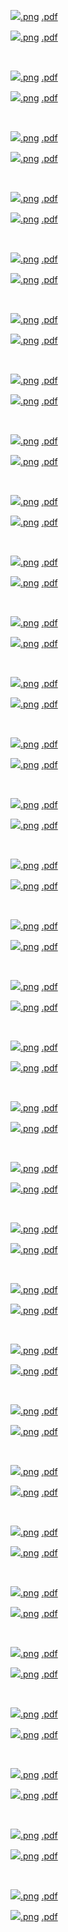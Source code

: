 



<p class="half_page_width"><img src=figures/pdfscalespecs0_basespecs0_pdfnormalize0_plot_pdfs_bars.png><a href=figures/pdfscalespecs0_basespecs0_pdfnormalize0_plot_pdfs_bars.png>.png</a> <a href=figures/pdfscalespecs0_basespecs0_pdfnormalize0_plot_pdfs_bars.pdf>.pdf</a></p>


<p class="half_page_width"><img src=figures/pdfscalespecs0_basespecs0_pdfnormalize0_plot_pdfs_baru.png><a href=figures/pdfscalespecs0_basespecs0_pdfnormalize0_plot_pdfs_baru.png>.png</a> <a href=figures/pdfscalespecs0_basespecs0_pdfnormalize0_plot_pdfs_baru.pdf>.pdf</a></p>
<br style="clear: both"/>

<p class="half_page_width"><img src=figures/pdfscalespecs0_basespecs0_pdfnormalize0_plot_pdfs_bard.png><a href=figures/pdfscalespecs0_basespecs0_pdfnormalize0_plot_pdfs_bard.png>.png</a> <a href=figures/pdfscalespecs0_basespecs0_pdfnormalize0_plot_pdfs_bard.pdf>.pdf</a></p>


<p class="half_page_width"><img src=figures/pdfscalespecs0_basespecs0_pdfnormalize0_plot_pdfs_g.png><a href=figures/pdfscalespecs0_basespecs0_pdfnormalize0_plot_pdfs_g.png>.png</a> <a href=figures/pdfscalespecs0_basespecs0_pdfnormalize0_plot_pdfs_g.pdf>.pdf</a></p>
<br style="clear: both"/>

<p class="half_page_width"><img src=figures/pdfscalespecs0_basespecs0_pdfnormalize0_plot_pdfs_d.png><a href=figures/pdfscalespecs0_basespecs0_pdfnormalize0_plot_pdfs_d.png>.png</a> <a href=figures/pdfscalespecs0_basespecs0_pdfnormalize0_plot_pdfs_d.pdf>.pdf</a></p>


<p class="half_page_width"><img src=figures/pdfscalespecs0_basespecs0_pdfnormalize0_plot_pdfs_u.png><a href=figures/pdfscalespecs0_basespecs0_pdfnormalize0_plot_pdfs_u.png>.png</a> <a href=figures/pdfscalespecs0_basespecs0_pdfnormalize0_plot_pdfs_u.pdf>.pdf</a></p>
<br style="clear: both"/>

<p class="half_page_width"><img src=figures/pdfscalespecs0_basespecs0_pdfnormalize0_plot_pdfs_s.png><a href=figures/pdfscalespecs0_basespecs0_pdfnormalize0_plot_pdfs_s.png>.png</a> <a href=figures/pdfscalespecs0_basespecs0_pdfnormalize0_plot_pdfs_s.pdf>.pdf</a></p>


<p class="half_page_width"><img src=figures/pdfscalespecs0_basespecs0_pdfnormalize0_plot_pdfs_c.png><a href=figures/pdfscalespecs0_basespecs0_pdfnormalize0_plot_pdfs_c.png>.png</a> <a href=figures/pdfscalespecs0_basespecs0_pdfnormalize0_plot_pdfs_c.pdf>.pdf</a></p>
<br style="clear: both"/>


<p class="half_page_width"><img src=figures/pdfscalespecs0_basespecs0_plot_pdfs_bars.png><a href=figures/pdfscalespecs0_basespecs0_plot_pdfs_bars.png>.png</a> <a href=figures/pdfscalespecs0_basespecs0_plot_pdfs_bars.pdf>.pdf</a></p>


<p class="half_page_width"><img src=figures/pdfscalespecs0_basespecs0_plot_pdfs_baru.png><a href=figures/pdfscalespecs0_basespecs0_plot_pdfs_baru.png>.png</a> <a href=figures/pdfscalespecs0_basespecs0_plot_pdfs_baru.pdf>.pdf</a></p>
<br style="clear: both"/>

<p class="half_page_width"><img src=figures/pdfscalespecs0_basespecs0_plot_pdfs_bard.png><a href=figures/pdfscalespecs0_basespecs0_plot_pdfs_bard.png>.png</a> <a href=figures/pdfscalespecs0_basespecs0_plot_pdfs_bard.pdf>.pdf</a></p>


<p class="half_page_width"><img src=figures/pdfscalespecs0_basespecs0_plot_pdfs_g.png><a href=figures/pdfscalespecs0_basespecs0_plot_pdfs_g.png>.png</a> <a href=figures/pdfscalespecs0_basespecs0_plot_pdfs_g.pdf>.pdf</a></p>
<br style="clear: both"/>

<p class="half_page_width"><img src=figures/pdfscalespecs0_basespecs0_plot_pdfs_d.png><a href=figures/pdfscalespecs0_basespecs0_plot_pdfs_d.png>.png</a> <a href=figures/pdfscalespecs0_basespecs0_plot_pdfs_d.pdf>.pdf</a></p>


<p class="half_page_width"><img src=figures/pdfscalespecs0_basespecs0_plot_pdfs_u.png><a href=figures/pdfscalespecs0_basespecs0_plot_pdfs_u.png>.png</a> <a href=figures/pdfscalespecs0_basespecs0_plot_pdfs_u.pdf>.pdf</a></p>
<br style="clear: both"/>

<p class="half_page_width"><img src=figures/pdfscalespecs0_basespecs0_plot_pdfs_s.png><a href=figures/pdfscalespecs0_basespecs0_plot_pdfs_s.png>.png</a> <a href=figures/pdfscalespecs0_basespecs0_plot_pdfs_s.pdf>.pdf</a></p>


<p class="half_page_width"><img src=figures/pdfscalespecs0_basespecs0_plot_pdfs_c.png><a href=figures/pdfscalespecs0_basespecs0_plot_pdfs_c.png>.png</a> <a href=figures/pdfscalespecs0_basespecs0_plot_pdfs_c.pdf>.pdf</a></p>
<br style="clear: both"/>



<p class="half_page_width"><img src=figures/pdfscalespecs0_basespecs1_pdfnormalize0_plot_pdfs_Sigma.png><a href=figures/pdfscalespecs0_basespecs1_pdfnormalize0_plot_pdfs_Sigma.png>.png</a> <a href=figures/pdfscalespecs0_basespecs1_pdfnormalize0_plot_pdfs_Sigma.pdf>.pdf</a></p>


<p class="half_page_width"><img src=figures/pdfscalespecs0_basespecs1_pdfnormalize0_plot_pdfs_V.png><a href=figures/pdfscalespecs0_basespecs1_pdfnormalize0_plot_pdfs_V.png>.png</a> <a href=figures/pdfscalespecs0_basespecs1_pdfnormalize0_plot_pdfs_V.pdf>.pdf</a></p>
<br style="clear: both"/>

<p class="half_page_width"><img src=figures/pdfscalespecs0_basespecs1_pdfnormalize0_plot_pdfs_T3.png><a href=figures/pdfscalespecs0_basespecs1_pdfnormalize0_plot_pdfs_T3.png>.png</a> <a href=figures/pdfscalespecs0_basespecs1_pdfnormalize0_plot_pdfs_T3.pdf>.pdf</a></p>


<p class="half_page_width"><img src=figures/pdfscalespecs0_basespecs1_pdfnormalize0_plot_pdfs_V3.png><a href=figures/pdfscalespecs0_basespecs1_pdfnormalize0_plot_pdfs_V3.png>.png</a> <a href=figures/pdfscalespecs0_basespecs1_pdfnormalize0_plot_pdfs_V3.pdf>.pdf</a></p>
<br style="clear: both"/>

<p class="half_page_width"><img src=figures/pdfscalespecs0_basespecs1_pdfnormalize0_plot_pdfs_T8.png><a href=figures/pdfscalespecs0_basespecs1_pdfnormalize0_plot_pdfs_T8.png>.png</a> <a href=figures/pdfscalespecs0_basespecs1_pdfnormalize0_plot_pdfs_T8.pdf>.pdf</a></p>


<p class="half_page_width"><img src=figures/pdfscalespecs0_basespecs1_pdfnormalize0_plot_pdfs_V8.png><a href=figures/pdfscalespecs0_basespecs1_pdfnormalize0_plot_pdfs_V8.png>.png</a> <a href=figures/pdfscalespecs0_basespecs1_pdfnormalize0_plot_pdfs_V8.pdf>.pdf</a></p>
<br style="clear: both"/>

<p class="half_page_width"><img src=figures/pdfscalespecs0_basespecs1_pdfnormalize0_plot_pdfs_T15.png><a href=figures/pdfscalespecs0_basespecs1_pdfnormalize0_plot_pdfs_T15.png>.png</a> <a href=figures/pdfscalespecs0_basespecs1_pdfnormalize0_plot_pdfs_T15.pdf>.pdf</a></p>


<p class="half_page_width"><img src=figures/pdfscalespecs0_basespecs1_pdfnormalize0_plot_pdfs_g.png><a href=figures/pdfscalespecs0_basespecs1_pdfnormalize0_plot_pdfs_g.png>.png</a> <a href=figures/pdfscalespecs0_basespecs1_pdfnormalize0_plot_pdfs_g.pdf>.pdf</a></p>
<br style="clear: both"/>


<p class="half_page_width"><img src=figures/pdfscalespecs0_basespecs1_plot_pdfs_Sigma.png><a href=figures/pdfscalespecs0_basespecs1_plot_pdfs_Sigma.png>.png</a> <a href=figures/pdfscalespecs0_basespecs1_plot_pdfs_Sigma.pdf>.pdf</a></p>


<p class="half_page_width"><img src=figures/pdfscalespecs0_basespecs1_plot_pdfs_V.png><a href=figures/pdfscalespecs0_basespecs1_plot_pdfs_V.png>.png</a> <a href=figures/pdfscalespecs0_basespecs1_plot_pdfs_V.pdf>.pdf</a></p>
<br style="clear: both"/>

<p class="half_page_width"><img src=figures/pdfscalespecs0_basespecs1_plot_pdfs_T3.png><a href=figures/pdfscalespecs0_basespecs1_plot_pdfs_T3.png>.png</a> <a href=figures/pdfscalespecs0_basespecs1_plot_pdfs_T3.pdf>.pdf</a></p>


<p class="half_page_width"><img src=figures/pdfscalespecs0_basespecs1_plot_pdfs_V3.png><a href=figures/pdfscalespecs0_basespecs1_plot_pdfs_V3.png>.png</a> <a href=figures/pdfscalespecs0_basespecs1_plot_pdfs_V3.pdf>.pdf</a></p>
<br style="clear: both"/>

<p class="half_page_width"><img src=figures/pdfscalespecs0_basespecs1_plot_pdfs_T8.png><a href=figures/pdfscalespecs0_basespecs1_plot_pdfs_T8.png>.png</a> <a href=figures/pdfscalespecs0_basespecs1_plot_pdfs_T8.pdf>.pdf</a></p>


<p class="half_page_width"><img src=figures/pdfscalespecs0_basespecs1_plot_pdfs_V8.png><a href=figures/pdfscalespecs0_basespecs1_plot_pdfs_V8.png>.png</a> <a href=figures/pdfscalespecs0_basespecs1_plot_pdfs_V8.pdf>.pdf</a></p>
<br style="clear: both"/>

<p class="half_page_width"><img src=figures/pdfscalespecs0_basespecs1_plot_pdfs_T15.png><a href=figures/pdfscalespecs0_basespecs1_plot_pdfs_T15.png>.png</a> <a href=figures/pdfscalespecs0_basespecs1_plot_pdfs_T15.pdf>.pdf</a></p>


<p class="half_page_width"><img src=figures/pdfscalespecs0_basespecs1_plot_pdfs_g.png><a href=figures/pdfscalespecs0_basespecs1_plot_pdfs_g.png>.png</a> <a href=figures/pdfscalespecs0_basespecs1_plot_pdfs_g.pdf>.pdf</a></p>
<br style="clear: both"/>





<p class="half_page_width"><img src=figures/pdfscalespecs1_basespecs0_pdfnormalize0_plot_pdfs_bars.png><a href=figures/pdfscalespecs1_basespecs0_pdfnormalize0_plot_pdfs_bars.png>.png</a> <a href=figures/pdfscalespecs1_basespecs0_pdfnormalize0_plot_pdfs_bars.pdf>.pdf</a></p>


<p class="half_page_width"><img src=figures/pdfscalespecs1_basespecs0_pdfnormalize0_plot_pdfs_baru.png><a href=figures/pdfscalespecs1_basespecs0_pdfnormalize0_plot_pdfs_baru.png>.png</a> <a href=figures/pdfscalespecs1_basespecs0_pdfnormalize0_plot_pdfs_baru.pdf>.pdf</a></p>
<br style="clear: both"/>

<p class="half_page_width"><img src=figures/pdfscalespecs1_basespecs0_pdfnormalize0_plot_pdfs_bard.png><a href=figures/pdfscalespecs1_basespecs0_pdfnormalize0_plot_pdfs_bard.png>.png</a> <a href=figures/pdfscalespecs1_basespecs0_pdfnormalize0_plot_pdfs_bard.pdf>.pdf</a></p>


<p class="half_page_width"><img src=figures/pdfscalespecs1_basespecs0_pdfnormalize0_plot_pdfs_g.png><a href=figures/pdfscalespecs1_basespecs0_pdfnormalize0_plot_pdfs_g.png>.png</a> <a href=figures/pdfscalespecs1_basespecs0_pdfnormalize0_plot_pdfs_g.pdf>.pdf</a></p>
<br style="clear: both"/>

<p class="half_page_width"><img src=figures/pdfscalespecs1_basespecs0_pdfnormalize0_plot_pdfs_d.png><a href=figures/pdfscalespecs1_basespecs0_pdfnormalize0_plot_pdfs_d.png>.png</a> <a href=figures/pdfscalespecs1_basespecs0_pdfnormalize0_plot_pdfs_d.pdf>.pdf</a></p>


<p class="half_page_width"><img src=figures/pdfscalespecs1_basespecs0_pdfnormalize0_plot_pdfs_u.png><a href=figures/pdfscalespecs1_basespecs0_pdfnormalize0_plot_pdfs_u.png>.png</a> <a href=figures/pdfscalespecs1_basespecs0_pdfnormalize0_plot_pdfs_u.pdf>.pdf</a></p>
<br style="clear: both"/>

<p class="half_page_width"><img src=figures/pdfscalespecs1_basespecs0_pdfnormalize0_plot_pdfs_s.png><a href=figures/pdfscalespecs1_basespecs0_pdfnormalize0_plot_pdfs_s.png>.png</a> <a href=figures/pdfscalespecs1_basespecs0_pdfnormalize0_plot_pdfs_s.pdf>.pdf</a></p>


<p class="half_page_width"><img src=figures/pdfscalespecs1_basespecs0_pdfnormalize0_plot_pdfs_c.png><a href=figures/pdfscalespecs1_basespecs0_pdfnormalize0_plot_pdfs_c.png>.png</a> <a href=figures/pdfscalespecs1_basespecs0_pdfnormalize0_plot_pdfs_c.pdf>.pdf</a></p>
<br style="clear: both"/>


<p class="half_page_width"><img src=figures/pdfscalespecs1_basespecs0_plot_pdfs_bars.png><a href=figures/pdfscalespecs1_basespecs0_plot_pdfs_bars.png>.png</a> <a href=figures/pdfscalespecs1_basespecs0_plot_pdfs_bars.pdf>.pdf</a></p>


<p class="half_page_width"><img src=figures/pdfscalespecs1_basespecs0_plot_pdfs_baru.png><a href=figures/pdfscalespecs1_basespecs0_plot_pdfs_baru.png>.png</a> <a href=figures/pdfscalespecs1_basespecs0_plot_pdfs_baru.pdf>.pdf</a></p>
<br style="clear: both"/>

<p class="half_page_width"><img src=figures/pdfscalespecs1_basespecs0_plot_pdfs_bard.png><a href=figures/pdfscalespecs1_basespecs0_plot_pdfs_bard.png>.png</a> <a href=figures/pdfscalespecs1_basespecs0_plot_pdfs_bard.pdf>.pdf</a></p>


<p class="half_page_width"><img src=figures/pdfscalespecs1_basespecs0_plot_pdfs_g.png><a href=figures/pdfscalespecs1_basespecs0_plot_pdfs_g.png>.png</a> <a href=figures/pdfscalespecs1_basespecs0_plot_pdfs_g.pdf>.pdf</a></p>
<br style="clear: both"/>

<p class="half_page_width"><img src=figures/pdfscalespecs1_basespecs0_plot_pdfs_d.png><a href=figures/pdfscalespecs1_basespecs0_plot_pdfs_d.png>.png</a> <a href=figures/pdfscalespecs1_basespecs0_plot_pdfs_d.pdf>.pdf</a></p>


<p class="half_page_width"><img src=figures/pdfscalespecs1_basespecs0_plot_pdfs_u.png><a href=figures/pdfscalespecs1_basespecs0_plot_pdfs_u.png>.png</a> <a href=figures/pdfscalespecs1_basespecs0_plot_pdfs_u.pdf>.pdf</a></p>
<br style="clear: both"/>

<p class="half_page_width"><img src=figures/pdfscalespecs1_basespecs0_plot_pdfs_s.png><a href=figures/pdfscalespecs1_basespecs0_plot_pdfs_s.png>.png</a> <a href=figures/pdfscalespecs1_basespecs0_plot_pdfs_s.pdf>.pdf</a></p>


<p class="half_page_width"><img src=figures/pdfscalespecs1_basespecs0_plot_pdfs_c.png><a href=figures/pdfscalespecs1_basespecs0_plot_pdfs_c.png>.png</a> <a href=figures/pdfscalespecs1_basespecs0_plot_pdfs_c.pdf>.pdf</a></p>
<br style="clear: both"/>



<p class="half_page_width"><img src=figures/pdfscalespecs1_basespecs1_pdfnormalize0_plot_pdfs_Sigma.png><a href=figures/pdfscalespecs1_basespecs1_pdfnormalize0_plot_pdfs_Sigma.png>.png</a> <a href=figures/pdfscalespecs1_basespecs1_pdfnormalize0_plot_pdfs_Sigma.pdf>.pdf</a></p>


<p class="half_page_width"><img src=figures/pdfscalespecs1_basespecs1_pdfnormalize0_plot_pdfs_V.png><a href=figures/pdfscalespecs1_basespecs1_pdfnormalize0_plot_pdfs_V.png>.png</a> <a href=figures/pdfscalespecs1_basespecs1_pdfnormalize0_plot_pdfs_V.pdf>.pdf</a></p>
<br style="clear: both"/>

<p class="half_page_width"><img src=figures/pdfscalespecs1_basespecs1_pdfnormalize0_plot_pdfs_T3.png><a href=figures/pdfscalespecs1_basespecs1_pdfnormalize0_plot_pdfs_T3.png>.png</a> <a href=figures/pdfscalespecs1_basespecs1_pdfnormalize0_plot_pdfs_T3.pdf>.pdf</a></p>


<p class="half_page_width"><img src=figures/pdfscalespecs1_basespecs1_pdfnormalize0_plot_pdfs_V3.png><a href=figures/pdfscalespecs1_basespecs1_pdfnormalize0_plot_pdfs_V3.png>.png</a> <a href=figures/pdfscalespecs1_basespecs1_pdfnormalize0_plot_pdfs_V3.pdf>.pdf</a></p>
<br style="clear: both"/>

<p class="half_page_width"><img src=figures/pdfscalespecs1_basespecs1_pdfnormalize0_plot_pdfs_T8.png><a href=figures/pdfscalespecs1_basespecs1_pdfnormalize0_plot_pdfs_T8.png>.png</a> <a href=figures/pdfscalespecs1_basespecs1_pdfnormalize0_plot_pdfs_T8.pdf>.pdf</a></p>


<p class="half_page_width"><img src=figures/pdfscalespecs1_basespecs1_pdfnormalize0_plot_pdfs_V8.png><a href=figures/pdfscalespecs1_basespecs1_pdfnormalize0_plot_pdfs_V8.png>.png</a> <a href=figures/pdfscalespecs1_basespecs1_pdfnormalize0_plot_pdfs_V8.pdf>.pdf</a></p>
<br style="clear: both"/>

<p class="half_page_width"><img src=figures/pdfscalespecs1_basespecs1_pdfnormalize0_plot_pdfs_T15.png><a href=figures/pdfscalespecs1_basespecs1_pdfnormalize0_plot_pdfs_T15.png>.png</a> <a href=figures/pdfscalespecs1_basespecs1_pdfnormalize0_plot_pdfs_T15.pdf>.pdf</a></p>


<p class="half_page_width"><img src=figures/pdfscalespecs1_basespecs1_pdfnormalize0_plot_pdfs_g.png><a href=figures/pdfscalespecs1_basespecs1_pdfnormalize0_plot_pdfs_g.png>.png</a> <a href=figures/pdfscalespecs1_basespecs1_pdfnormalize0_plot_pdfs_g.pdf>.pdf</a></p>
<br style="clear: both"/>


<p class="half_page_width"><img src=figures/pdfscalespecs1_basespecs1_plot_pdfs_Sigma.png><a href=figures/pdfscalespecs1_basespecs1_plot_pdfs_Sigma.png>.png</a> <a href=figures/pdfscalespecs1_basespecs1_plot_pdfs_Sigma.pdf>.pdf</a></p>


<p class="half_page_width"><img src=figures/pdfscalespecs1_basespecs1_plot_pdfs_V.png><a href=figures/pdfscalespecs1_basespecs1_plot_pdfs_V.png>.png</a> <a href=figures/pdfscalespecs1_basespecs1_plot_pdfs_V.pdf>.pdf</a></p>
<br style="clear: both"/>

<p class="half_page_width"><img src=figures/pdfscalespecs1_basespecs1_plot_pdfs_T3.png><a href=figures/pdfscalespecs1_basespecs1_plot_pdfs_T3.png>.png</a> <a href=figures/pdfscalespecs1_basespecs1_plot_pdfs_T3.pdf>.pdf</a></p>


<p class="half_page_width"><img src=figures/pdfscalespecs1_basespecs1_plot_pdfs_V3.png><a href=figures/pdfscalespecs1_basespecs1_plot_pdfs_V3.png>.png</a> <a href=figures/pdfscalespecs1_basespecs1_plot_pdfs_V3.pdf>.pdf</a></p>
<br style="clear: both"/>

<p class="half_page_width"><img src=figures/pdfscalespecs1_basespecs1_plot_pdfs_T8.png><a href=figures/pdfscalespecs1_basespecs1_plot_pdfs_T8.png>.png</a> <a href=figures/pdfscalespecs1_basespecs1_plot_pdfs_T8.pdf>.pdf</a></p>


<p class="half_page_width"><img src=figures/pdfscalespecs1_basespecs1_plot_pdfs_V8.png><a href=figures/pdfscalespecs1_basespecs1_plot_pdfs_V8.png>.png</a> <a href=figures/pdfscalespecs1_basespecs1_plot_pdfs_V8.pdf>.pdf</a></p>
<br style="clear: both"/>

<p class="half_page_width"><img src=figures/pdfscalespecs1_basespecs1_plot_pdfs_T15.png><a href=figures/pdfscalespecs1_basespecs1_plot_pdfs_T15.png>.png</a> <a href=figures/pdfscalespecs1_basespecs1_plot_pdfs_T15.pdf>.pdf</a></p>


<p class="half_page_width"><img src=figures/pdfscalespecs1_basespecs1_plot_pdfs_g.png><a href=figures/pdfscalespecs1_basespecs1_plot_pdfs_g.png>.png</a> <a href=figures/pdfscalespecs1_basespecs1_plot_pdfs_g.pdf>.pdf</a></p>
<br style="clear: both"/>


